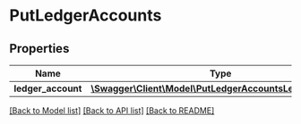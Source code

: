 # PutLedgerAccounts

## Properties
Name | Type | Description | Notes
------------ | ------------- | ------------- | -------------
**ledger_account** | [**\Swagger\Client\Model\PutLedgerAccountsLedgerAccount**](PutLedgerAccountsLedgerAccount.md) |  | 

[[Back to Model list]](../README.md#documentation-for-models) [[Back to API list]](../README.md#documentation-for-api-endpoints) [[Back to README]](../README.md)


